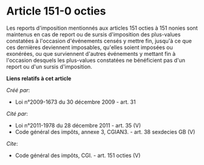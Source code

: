 # Article 151-0 octies

Les reports d'imposition mentionnés aux articles 151 octies à 151 nonies sont maintenus en cas de report ou de sursis
d'imposition des plus-values constatées à l'occasion d'événements censés y mettre fin, jusqu'à ce que ces dernières
deviennent imposables, qu'elles soient imposées ou exonérées, ou que surviennent d'autres événements y mettant fin à
l'occasion desquels les plus-values constatées ne bénéficient pas d'un report ou d'un sursis d'imposition.

**Liens relatifs à cet article**

_Créé par_:

  - Loi n°2009-1673 du 30 décembre 2009 - art. 31

_Cité par_:

  - Loi n°2011-1978 du 28 décembre 2011 - art. 35 (V)
  - Code général des impôts, annexe 3, CGIAN3. - art. 38 sexdecies GB (V)

_Cite_:

  - Code général des impôts, CGI. - art. 151 octies (V)
